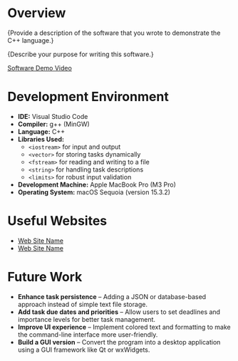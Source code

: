 # Overview


{Provide a description of the software that you wrote to demonstrate the C++ language.}

{Describe your purpose for writing this software.}

[Software Demo Video](http://youtube.link.goes.here)

# Development Environment

- **IDE:** Visual Studio Code  
- **Compiler:** g++ (MinGW)  
- **Language:** C++  
- **Libraries Used:**  
  - `<iostream>` for input and output  
  - `<vector>` for storing tasks dynamically  
  - `<fstream>` for reading and writing to a file  
  - `<string>` for handling task descriptions  
  - `<limits>` for robust input validation 
- **Development Machine:** Apple MacBook Pro (M3 Pro)
- **Operating System:** macOS Sequoia (version 15.3.2) 

# Useful Websites

- [Web Site Name](http://url.link.goes.here)
- [Web Site Name](http://url.link.goes.here)

# Future Work

- **Enhance task persistence** – Adding a JSON or database-based approach instead of simple text file storage.  
- **Add task due dates and priorities** – Allow users to set deadlines and importance levels for better task management.  
- **Improve UI experience** – Implement colored text and formatting to make the command-line interface more user-friendly.  
- **Build a GUI version** – Convert the program into a desktop application using a GUI framework like Qt or wxWidgets.  